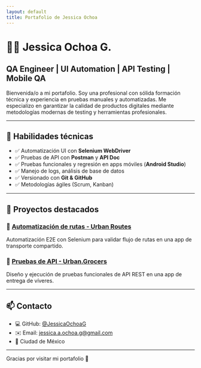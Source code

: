 ```yaml
---
layout: default
title: Portafolio de Jessica Ochoa
---
```


# 👩‍💻 Jessica Ochoa G.

## QA Engineer | UI Automation | API Testing | Mobile QA

Bienvenida/o a mi portafolio. Soy una profesional con sólida formación técnica y experiencia en pruebas manuales y automatizadas. Me especializo en garantizar la calidad de productos digitales mediante metodologías modernas de testing y herramientas profesionales.

---

## 🧪 Habilidades técnicas

- ✅ Automatización UI con **Selenium WebDriver**
- ✅ Pruebas de API con **Postman** y **API Doc**
- ✅ Pruebas funcionales y regresión en apps móviles (**Android Studio**)
- ✅ Manejo de logs, análisis de base de datos
- ✅ Versionado con **Git & GitHub**
- ✅ Metodologías ágiles (Scrum, Kanban)

---

## 🚀 Proyectos destacados

### 🔹 [Automatización de rutas - Urban Routes](https://github.com/JessicaOchoaG/qa-project-Urban-Routes-es)
Automatización E2E con Selenium para validar flujo de rutas en una app de transporte compartido.

### 🔹 [Pruebas de API - Urban.Grocers](https://github.com/JessicaOchoaG/qa-project-Urban-Grocers-app-es)
Diseño y ejecución de pruebas funcionales de API REST en una app de entrega de víveres.


---

## 📫 Contacto

- 💻 GitHub: [@JessicaOchoaG](https://github.com/JessicaOchoaG)
- ✉️ Email: jessica.a.ochoa.g@gmail.com
- 📍 Ciudad de México

---

Gracias por visitar mi portafolio 🙌
